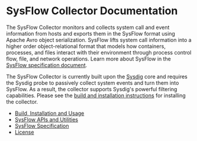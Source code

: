 # SysFlow Collector Documentation

The SysFlow Collector monitors and collects system call and event information from hosts
and exports them in the SysFlow format using Apache Avro object serialization.  SysFlow lifts
system call information into a higher order object-relational format that models how containers,
processes, and files interact with their environment through process control flow, file, and network
operations. Learn more about SysFlow in the [SysFlow specification document](SPEC.md).

The SysFlow Collector is currently built upon the [Sysdig](https://github.com/draios/sysdig) core and 
requires the Sysdig probe to passively collect system events and turn them into SysFlow. As a result, 
the collector supports Sysdig's powerful filtering capabilities. Please see the [build and installation 
instructions](BUILD.md) for installing the collector.

* [Build, Installation and Usage](BUILD.md)
* [SysFlow APIs and Utilities](API.md)
* [SysFlow Specification](SPEC.md)
* [License](LICENSE.md)
